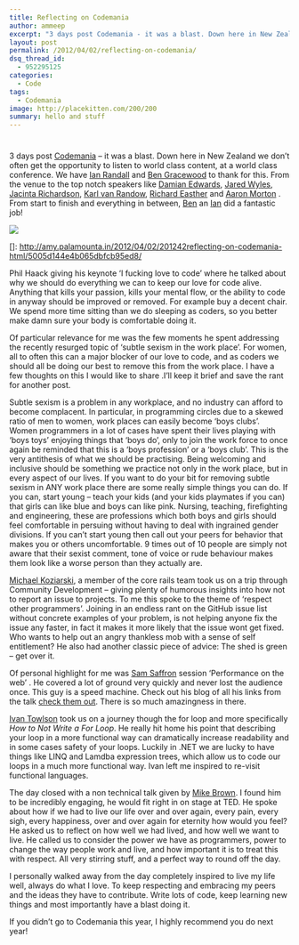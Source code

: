 ```yaml
---
title: Reflecting on Codemania
author: ammeep
excerpt: "3 days post Codemania - it was a blast. Down here in New Zealand we don't often get the opportunity to listen to world class content, at a world class conference. We have Ian Randall and Ben Gracewood to thank for this. From the venue to the top notch speakers like Damian Edwards, Jared Wyles, Jacinta Richardson, Karl van Randow, Richard Easther and Aaron Morton . From start to finnish and everything in between, Ben an Ian did a fantastic job!"
layout: post
permalink: /2012/04/02/reflecting-on-codemania/
dsq_thread_id:
  - 952295125
categories:
  - Code
tags:
  - Codemania
image: http://placekitten.com/200/200
summary: hello and stuff
---
```

# 

3 days post [Codemania][1] – it was a blast. Down here in New Zealand we don’t often get the opportunity to listen to world class content, at a world class conference. We have [Ian Randall][2] and [Ben Gracewood][3] to thank for this. From the venue to the top notch speakers like [Damian Edwards][4], [Jared Wyles][5], [Jacinta Richardson][6], [Karl van Randow][7], [Richard Easther][8] and [Aaron Morton][9] . From start to finish and everything in between, [Ben][3] an [Ian][2] did a fantastic job!

 [1]: http://codemania.co.nz/
 [2]: https://twitter.com/#!/kiwipom
 [3]: https://twitter.com/#!/nzben
 [4]: https://twitter.com/#!/DamianEdwards
 [5]: https://twitter.com/#!/rioter
 [6]: https://twitter.com/#!/jarichaust
 [7]: https://twitter.com/#!/avon
 [8]: https://twitter.com/#!/reasther
 [9]: https://twitter.com/#!/AaronMorton

[![][11]][11]

 []: http://amy.palamounta.in/2012/04/02/201242reflecting-on-codemania-html/5005d144e4b065dbfcb95ed8/

Phil Haack giving his keynote ‘I fucking love to code’ where he talked about why we should do everything we can to keep our love for code alive. Anything that kills your passion, kills your mental flow, or the ability to code in anyway should be improved or removed. For example buy a decent chair. We spend more time sitting than we do sleeping as coders, so you better make damn sure your body is comfortable doing it. 

Of particular relevance for me was the few moments he spent addressing the recently resurged topic of ‘subtle sexism in the work place’. For women, all to often this can a major blocker of our love to code, and as coders we should all be doing our best to remove this from the work place. I have a few thoughts on this I would like to share .I’ll keep it brief and save the rant for another post.

Subtle sexism is a problem in any workplace, and no industry can afford to become complacent. In particular, in programming circles due to a skewed ratio of men to women, work places can easily become ‘boys clubs’. Women programmers in a lot of cases have spent their lives playing with ‘boys toys’ enjoying things that ‘boys do’, only to join the work force to once again be reminded that this is a ‘boys profession’ or a ‘boys club’. This is the very antithesis of what we should be practising. Being welcoming and inclusive should be something we practice not only in the work place, but in every aspect of our lives. If you want to do your bit for removing subtle sexism in ANY work place there are some really simple things you can do. If you can, start young – teach your kids (and your kids playmates if you can) that girls can like blue and boys can like pink. Nursing, teaching, firefighting and engineering, these are professions which both boys and girls should feel comfortable in persuing without having to deal with ingrained gender divisions. If you can’t start young then call out your peers for behavior that makes you or others uncomfortable. 9 times out of 10 people are simply not aware that their sexist comment, tone of voice or rude behaviour makes them look like a worse person than they actually are.

[Michael Koziarski][11], a member of the core rails team took us on a trip through Community Development – giving plenty of humorous insights into how not to report an issue to projects. To me this spoke to the theme of ‘respect other programmers’. Joining in an endless rant on the GitHub issue list without concrete examples of your problem, is not helping anyone fix the issue any faster, in fact it makes it more likely that the issue wont get fixed. Who wants to help out an angry thankless mob with a sense of self entitlement? He also had another classic piece of advice: The shed is green – get over it.

 [11]: https://twitter.com/#!/nzkoz

Of personal highlight for me was [Sam Saffron][12] session ‘Performance on the web’ . He covered a lot of ground very quickly and never lost the audience once. This guy is a speed machine. Check out his blog of all his links from the talk [check them out][13]. There is so much amazingness in there.

 [12]: https://twitter.com/#!/samsaffron
 [13]: http://samsaffron.com/archive/2012/03/23/sam-s-ultimate-web-performance-tools-and-resources

[Ivan Towlson][14] took us on a journey though the for loop and more specifically *How to Not Write a For Loop*. He really hit home his point that describing your loop in a more functional way can dramatically increase readability and in some cases safety of your loops. Luckily in .NET we are lucky to have things like LINQ and Lamdba expression trees, which allow us to code our loops in a much more functional way. Ivan left me inspired to re-visit functional languages.

 [14]: https://twitter.com/#!/ppog_penguin

The day closed with a non technical talk given by [Mike Brown][15]. I found him to be incredibly engaging, he would fit right in on stage at TED. He spoke about how if we had to live our life over and over again, every pain, every sigh, every happiness, over and over again for eternity how would you feel? He asked us to reflect on how well we had lived, and how well we want to live. He called us to consider the power we have as programmers, power to change the way people work and live, and how important it is to treat this with respect. All very stirring stuff, and a perfect way to round off the day.

 [15]: https://twitter.com/#!/maupuia

I personally walked away from the day completely inspired to live my life well, always do what I love. To keep respecting and embracing my peers and the ideas they have to contribute. Write lots of code, keep learning new things and most importantly have a blast doing it.

If you didn’t go to Codemania this year, I highly recommend you do next year!